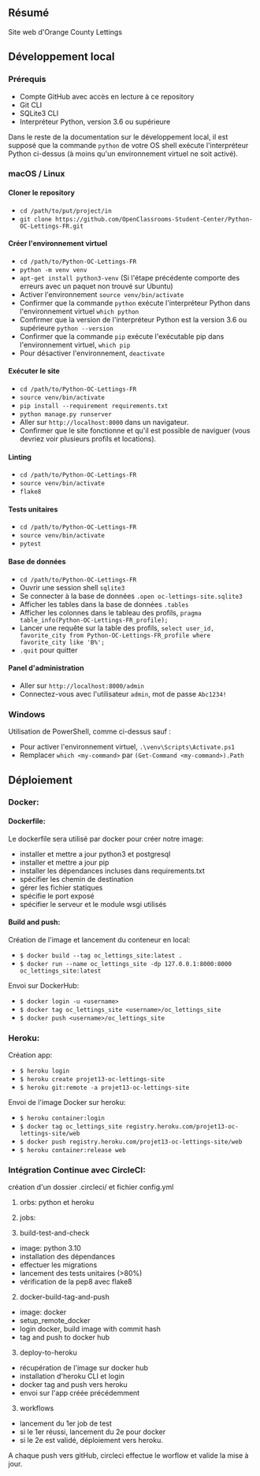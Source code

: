 ## Résumé

Site web d'Orange County Lettings

## Développement local

### Prérequis

- Compte GitHub avec accès en lecture à ce repository
- Git CLI
- SQLite3 CLI
- Interpréteur Python, version 3.6 ou supérieure

Dans le reste de la documentation sur le développement local, il est supposé que la commande `python` de votre OS shell exécute l'interpréteur Python ci-dessus (à moins qu'un environnement virtuel ne soit activé).

### macOS / Linux

#### Cloner le repository

- `cd /path/to/put/project/in`
- `git clone https://github.com/OpenClassrooms-Student-Center/Python-OC-Lettings-FR.git`

#### Créer l'environnement virtuel

- `cd /path/to/Python-OC-Lettings-FR`
- `python -m venv venv`
- `apt-get install python3-venv` (Si l'étape précédente comporte des erreurs avec un paquet non trouvé sur Ubuntu)
- Activer l'environnement `source venv/bin/activate`
- Confirmer que la commande `python` exécute l'interpréteur Python dans l'environnement virtuel
`which python`
- Confirmer que la version de l'interpréteur Python est la version 3.6 ou supérieure `python --version`
- Confirmer que la commande `pip` exécute l'exécutable pip dans l'environnement virtuel, `which pip`
- Pour désactiver l'environnement, `deactivate`

#### Exécuter le site

- `cd /path/to/Python-OC-Lettings-FR`
- `source venv/bin/activate`
- `pip install --requirement requirements.txt`
- `python manage.py runserver`
- Aller sur `http://localhost:8000` dans un navigateur.
- Confirmer que le site fonctionne et qu'il est possible de naviguer (vous devriez voir plusieurs profils et locations).

#### Linting

- `cd /path/to/Python-OC-Lettings-FR`
- `source venv/bin/activate`
- `flake8`

#### Tests unitaires

- `cd /path/to/Python-OC-Lettings-FR`
- `source venv/bin/activate`
- `pytest`

#### Base de données

- `cd /path/to/Python-OC-Lettings-FR`
- Ouvrir une session shell `sqlite3`
- Se connecter à la base de données `.open oc-lettings-site.sqlite3`
- Afficher les tables dans la base de données `.tables`
- Afficher les colonnes dans le tableau des profils, `pragma table_info(Python-OC-Lettings-FR_profile);`
- Lancer une requête sur la table des profils, `select user_id, favorite_city from
  Python-OC-Lettings-FR_profile where favorite_city like 'B%';`
- `.quit` pour quitter

#### Panel d'administration

- Aller sur `http://localhost:8000/admin`
- Connectez-vous avec l'utilisateur `admin`, mot de passe `Abc1234!`

### Windows

Utilisation de PowerShell, comme ci-dessus sauf :

- Pour activer l'environnement virtuel, `.\venv\Scripts\Activate.ps1` 
- Remplacer `which <my-command>` par `(Get-Command <my-command>).Path`

## Déploiement

### Docker:

#### Dockerfile:

Le dockerfile sera utilisé par docker pour créer notre image:

- installer et mettre a jour python3 et postgresql
- installer et mettre a jour pip
- installer les dépendances incluses dans requirements.txt
- spécifier les chemin de destination 
- gérer les fichier statiques
- spécifie le port exposé
- spécifier le serveur et le module wsgi utilisés

#### Build and push:

Création de l'image et lancement du conteneur en local:

- ``$ docker build --tag oc_lettings_site:latest .``
- ``$ docker run --name oc_lettings_site -dp 127.0.0.1:8000:8000 oc_lettings_site:latest``

Envoi sur DockerHub:
 - `$ docker login -u <username>`
 - `$ docker tag oc_lettings_site <username>/oc_lettings_site`
 - `$ docker push <username>/oc_lettings_site`


### Heroku:

Création app:

- `$ heroku login`
- `$ heroku create projet13-oc-lettings-site`
- `$ heroku git:remote -a projet13-oc-lettings-site`

Envoi de l'image Docker sur heroku:

- `$ heroku container:login`
- `$ docker tag oc_lettings_site registry.heroku.com/projet13-oc-lettings-site/web`
- `$ docker push registry.heroku.com/projet13-oc-lettings-site/web`
- `$ heroku container:release web`

### Intégration Continue avec CircleCI:

création d'un dossier .circleci/ et fichier config.yml

1. orbs: python et heroku
2. jobs:

1. build-test-and-check

- image: python 3.10
- installation des dépendances
- effectuer les migrations
- lancement des tests unitaires (>80%)
- vérification de la pep8 avec flake8

2. docker-build-tag-and-push

- image: docker
- setup_remote_docker
- login docker, build image with commit hash
- tag and push to docker hub

3. deploy-to-heroku

- récupération de l'image sur docker hub
- installation d'heroku CLI et login
- docker tag and push vers heroku
- envoi sur l'app créée précédemment

3. workflows

- lancement du 1er job de test
- si le 1er réussi, lancement du 2e pour docker
- si le 2e est validé, déploiement vers heroku.

A chaque push vers gitHub, circleci effectue le worflow et valide la mise à jour.

